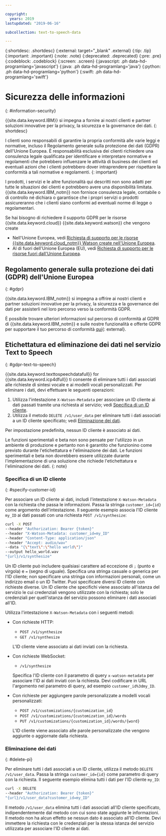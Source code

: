 ```yaml
---

copyright:
  years: 2019
lastupdated: "2019-06-16"

subcollection: text-to-speech-data

---
```


{:shortdesc: .shortdesc}
{:external: target="_blank" .external}
{:tip: .tip}
{:important: .important}
{:note: .note}
{:deprecated: .deprecated}
{:pre: .pre}
{:codeblock: .codeblock}
{:screen: .screen}
{:javascript: .ph data-hd-programlang='javascript'}
{:java: .ph data-hd-programlang='java'}
{:python: .ph data-hd-programlang='python'}
{:swift: .ph data-hd-programlang='swift'}

# Sicurezza delle informazioni
{: #information-security}

{{site.data.keyword.IBM}} si impegna a fornire ai nostri clienti e partner soluzioni innovative per la privacy, la sicurezza e la governance dei dati.
{: shortdesc}

I clienti sono responsabili di garantire la propria conformità alle varie leggi e normative, incluso il Regolamento generale sulla protezione dei dati (GDPR) dell'Unione Europea. È responsabilità esclusiva dei clienti richiedere una consulenza legale qualificata per identificare e interpretare normative e regolamenti che potrebbero influenzare le attività di business dei clienti ed eventuali azioni che i clienti potrebbero dover intraprendere per rispettare la conformità a tali normative e regolamenti.
{: important}

I prodotti, i servizi e le altre funzionalità qui descritti non sono adatti per tutte le situazioni dei clienti e potrebbero avere una disponibilità limitata. {{site.data.keyword.IBM_notm}} non fornisce consulenza legale, contabile o di controllo né dichiara o garantisce che i propri servizi o prodotti assicureranno che i clienti siano conformi ad eventuali norme di legge o regolamentari.

Se hai bisogno di richiedere il supporto GDPR per le risorse {{site.data.keyword.cloud}} {{site.data.keyword.watson}} che vengono create

-   Nell'Unione Europea, vedi [Richiesta di supporto per le risorse {{site.data.keyword.cloud_notm}} Watson create nell'Unione Europea](/docs/services/watson?topic=watson-gdpr-sar#request-EU).
-   Al di fuori dell'Unione Europea (EU), vedi [Richiesta di supporto per le risorse fuori dall'Unione Europea](/docs/services/watson?topic=watson-gdpr-sar#request-non-EU).

## Regolamento generale sulla protezione dei dati (GDPR) dell'Unione Europea
{: #gdpr}

{{site.data.keyword.IBM_notm}} si impegna a offrire ai nostri clienti e partner soluzioni innovative per la privacy, la sicurezza e la governance dei dati per assisterli nel loro percorso verso la conformità GDPR.

È possibile trovare ulteriori informazioni sul percorso di conformità al GDPR di {{site.data.keyword.IBM_notm}} e sulle nostre funzionalità e offerte GDPR per supportare il tuo percorso di conformità [qui](http://www.ibm.com/gdpr){: external}.

## Etichettatura ed eliminazione dei dati nel servizio Text to Speech
{: #gdpr-text-to-speech}

{{site.data.keyword.texttospeechdatafull}} for {{site.data.keyword.icp4dfull}} ti consente di eliminare tutti i dati associati alle richieste di sintesi vocale e ai modelli vocali personalizzati. Per eliminare i dati, devi effettuare le seguenti operazioni:

1.  Utilizza l'intestazione `X-Watson-Metadata` per associare un ID cliente ai dati passati tramite una richiesta al servizio; vedi [Specifica di un ID cliente](#specify-customer-id).
1.  Utilizza il metodo `DELETE /v1/user_data` per eliminare tutti i dati associati a un ID cliente specificato; vedi [Eliminazione dei dati](#delete-pi).

Per impostazione predefinita, nessun ID cliente è associato ai dati.

Le funzioni sperimentali e beta non sono pensate per l'utilizzo in un ambiente di produzione e pertanto non è garantito che funzionino come previsto durante l'etichettatura e l'eliminazione dei dati. Le funzioni sperimentali e beta non dovrebbero essere utilizzate durante l'implementazione di una soluzione che richiede l'etichettatura e l'eliminazione dei dati.
{: note}

### Specifica di un ID cliente
{: #specify-customer-id}

Per associare un ID cliente ai dati, includi l'intestazione `X-Watson-Metadata` con la richiesta che passa le informazioni. Passa la stringa `customer_id={id}` come argomento dell'intestazione. Il seguente esempio associa l'ID cliente `my_ID` ai dati passati con una richiesta `POST /v1/synthesize`:

```bash
curl -X POST
--header "Authorization: Bearer {token}"
--header "X-Watson-Metadata: customer_id=my_ID"
--header "Content-Type: application/json"
--header "Accept: audio/wav"
--data "{\"text\":\"hello world\"}"
--output hello_world.wav
"{url}/v1/synthesize"
```

Un ID cliente può includere qualsiasi carattere ad eccezione di `;` (punto e virgola) e `=` (segno di uguale). Specifica una stringa casuale o generica per l'ID cliente; non specificare una stringa con informazioni personali, come un indirizzo email o un ID Twitter. Puoi specificare diversi ID cliente con richieste diverse. Un ID cliente che specifichi viene associato all'istanza del servizio le cui credenziali vengono utilizzate con la richiesta; solo le credenziali per quell'istanza del servizio possono eliminare i dati associati all'ID.

Utilizza l'intestazione `X-Watson-Metadata` con i seguenti metodi:

-   Con richieste HTTP:
    -   `POST /v1/synthesize`
    -   `GET /v1/synthesize`

    L'ID cliente viene associato ai dati inviati con la richiesta.

-   Con richieste WebSocket:
    -   `/v1/synthesize`

    Specifica l'ID cliente con il parametro di query `x-watson-metadata` per associare l'ID ai dati inviati con la richiesta. Devi codificare in URL l'argomento nel parametro di query, ad esempio `customer_id%3dmy_ID`.

-   Con richieste per aggiungere parole personalizzate a modelli vocali personalizzati:
    -   `POST /v1/customizations/{customization_id}`
    -   `POST /v1/customizations/{customization_id}/words`
    -   `PUT /v1/customizations/{customization_id}/words/{word}`

    L'ID cliente viene associato alle parole personalizzate che vengono aggiunte o aggiornate dalla richiesta.

### Eliminazione dei dati
{: #delete-pi}

Per eliminare tutti i dati associati a un ID cliente, utilizza il metodo `DELETE /v1/user_data`. Passa la stringa `customer_id={id}` come parametro di query con la richiesta. Il seguente esempio elimina tutti i dati per l'ID cliente `my_ID`:

```bash
curl -X DELETE
--header "Authorization: Bearer {token}"
"{url}/v1/user_data?customer_id=my_ID"
```

Il metodo `/v1/user_data` elimina tutti i dati associati all'ID cliente specificato, indipendentemente dal metodo con cui sono state aggiunte le informazioni. Il metodo non ha alcun effetto se nessun dato è associato all'ID cliente. Devi immettere la richiesta con le credenziali per la stessa istanza del servizio utilizzata per associare l'ID cliente ai dati.
